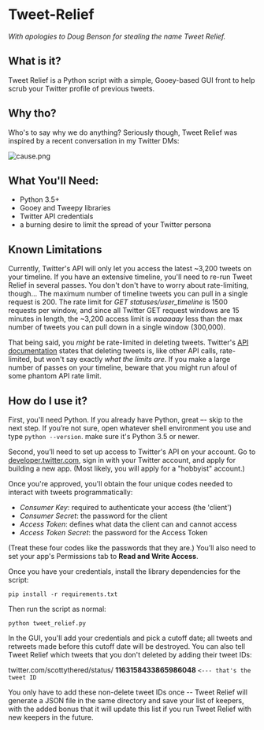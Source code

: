 # Tweet-Relief
*With apologies to Doug Benson for stealing the name Tweet Relief.*

## What is it?
Tweet Relief is a Python script with a simple, Gooey-based GUI front to help scrub your Twitter profile of previous tweets.

## Why tho?
Who's to say why we do anything? Seriously though, Tweet Relief was inspired by a recent conversation in my Twitter DMs:

![cause.png](https://dl.dropboxusercontent.com/s/4bynphcbtqxwrl2/cause.png)

## What You'll Need:
- Python 3.5+
- Gooey and Tweepy libraries
- Twitter API credentials
- a burning desire to limit the spread of your Twitter persona

## Known Limitations
Currently, Twitter's API will only let you access the latest ~3,200 tweets on your timeline. If you have an extensive timeline, you'll need to re-run Tweet Relief in several passes. You don't don't have to worry about rate-limiting, though... The maximum number of timeline tweets you can pull in a single request is 200. The rate limit for *GET statuses/user_timeline* is 1500 requests per window, and since all Twitter GET request windows are 15 minutes in length, the ~3,200 access limit is *waaaaay* less than the max number of tweets you can pull down in a single window (300,000).

That being said, you *might* be rate-limited in deleting tweets. Twitter's [API documentation](https://developer.twitter.com/en/docs/tweets/post-and-engage/api-reference/post-statuses-destroy-id.html) states that deleting tweets is, like other API calls, rate-limited, but won't say exactly *what the limits are*. If you make a large number of passes on your timeline, beware that you might run afoul of some phantom API rate limit.

## How do I use it?
First, you'll need Python. If you already have Python, great –- skip to the next step. If you’re not sure, open whatever shell environment you use and type `python --version`. make sure it's Python 3.5 or newer.

Second, you’ll need to set up access to Twitter's API on your account. Go to [developer.twitter.com](https://developer.twitter.com), sign in with your Twitter account, and apply for building a new app. (Most likely, you will apply for a "hobbyist" account.)

Once you're approved, you'll obtain the four unique codes needed to interact with tweets programmatically:

- *Consumer Key*: required to authenticate your access (the 'client')
- *Consumer Secret*: the password for the client
- *Access Token*: defines what data the client can and cannot access
- *Access Token Secret*: the password for the Access Token

(Treat these four codes like the passwords that they are.) You’ll also need to set your app's Permissions tab to **Read and Write Access**.

Once you have your credentials, install the library dependencies for the script:
```
pip install -r requirements.txt
```
Then run the script as normal:
```
python tweet_relief.py
```

In the GUI, you'll add your credentials and pick a cutoff date; all tweets and retweets made before this cutoff date will be destroyed. You can also tell Tweet Relief which tweets that you don't deleted by adding their tweet IDs:

twitter.com/scottythered/status/ **1163158433865986048** ```<--- that's the tweet ID```

You only have to add these non-delete tweet IDs once -- Tweet Relief will generate a JSON file in the same directory and save your list of keepers, with the added bonus that it will update this list if you run Tweet Relief with new keepers in the future.
